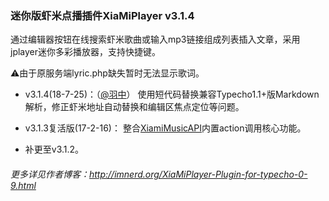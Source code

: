 ### 迷你版虾米点播插件XiaMiPlayer v3.1.4

通过编辑器按钮在线搜索虾米歌曲或输入mp3链接组成列表插入文章，采用jplayer迷你多彩播放器，支持快捷键。

:warning:由于原服务端lyric.php缺失暂时无法显示歌词。

- v3.1.4(18-7-25)：（[@羽中](https://github.com/jzwalk)）
使用短代码替换兼容Typecho1.1+版Markdown解析，修正虾米地址自动替换和编辑区焦点定位等问题。

- v3.1.3复活版(17-2-16)：
整合[XiamiMusicAPI](https://github.com/metowolf/XiamiMusicAPI)内置action调用核心功能。

- 补更至v3.1.2。

###### 更多详见作者博客：http://imnerd.org/XiaMiPlayer-Plugin-for-typecho-0-9.html